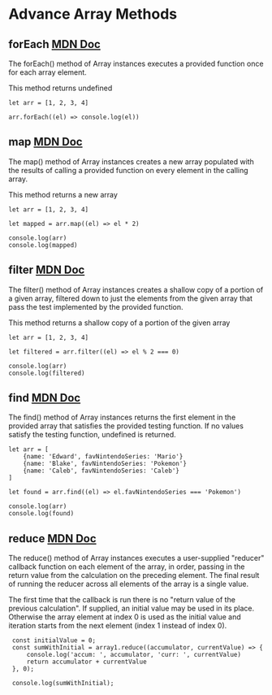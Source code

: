 # Advance Array Methods

## forEach [MDN Doc](https://developer.mozilla.org/en-US/docs/Web/JavaScript/Reference/Global_Objects/Array/forEach)

The forEach() method of Array instances executes a provided function once for each array element.

This method returns undefined

```
let arr = [1, 2, 3, 4]

arr.forEach((el) => console.log(el))
```


## map [MDN Doc](https://developer.mozilla.org/en-US/docs/Web/JavaScript/Reference/Global_Objects/Array/map)

The map() method of Array instances creates a new array populated with the results of calling a provided function on every element in the calling array.

This method returns a new array

```
let arr = [1, 2, 3, 4]

let mapped = arr.map((el) => el * 2)

console.log(arr)
console.log(mapped)
```

## filter [MDN Doc](https://developer.mozilla.org/en-US/docs/Web/JavaScript/Reference/Global_Objects/Array/filter)

The filter() method of Array instances creates a shallow copy of a portion of a given array, filtered down to just the elements from the given array that pass the test implemented by the provided function.

This method returns a shallow copy of a portion of the given array

```
let arr = [1, 2, 3, 4]

let filtered = arr.filter((el) => el % 2 === 0)

console.log(arr)
console.log(filtered)
```


## find [MDN Doc](https://developer.mozilla.org/en-US/docs/Web/JavaScript/Reference/Global_Objects/Array/find)

The find() method of Array instances returns the first element in the provided array that satisfies the provided testing function. If no values satisfy the testing function, undefined is returned.

```
let arr = [
    {name: 'Edward', favNintendoSeries: 'Mario'}
    {name: 'Blake', favNintendoSeries: 'Pokemon'}
    {name: 'Caleb', favNintendoSeries: 'Caleb'}
]

let found = arr.find((el) => el.favNintendoSeries === 'Pokemon')

console.log(arr)
console.log(found)
```

## reduce [MDN Doc](https://developer.mozilla.org/en-US/docs/Web/JavaScript/Reference/Global_Objects/Array/reduce)

The reduce() method of Array instances executes a user-supplied "reducer" callback function on each element of the array, in order, passing in the return value from the calculation on the preceding element. The final result of running the reducer across all elements of the array is a single value.

The first time that the callback is run there is no "return value of the previous calculation". If supplied, an initial value may be used in its place. Otherwise the array element at index 0 is used as the initial value and iteration starts from the next element (index 1 instead of index 0).

```
 const initialValue = 0;
 const sumWithInitial = array1.reduce((accumulator, currentValue) => {
     console.log('accum: ', accumulator, 'curr: ', currentValue)
     return accumulator + currentValue
 }, 0);

 console.log(sumWithInitial);
```
